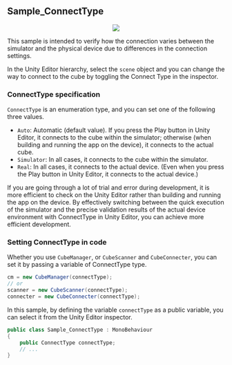 ## Sample_ConnectType

<div  align="center">
<img src="../../../../../docs/res/cube/sample_connectType.png">
</div>

This sample is intended to verify how the connection varies between the simulator and the physical device due to differences in the connection settings.

In the Unity Editor hierarchy, select the `scene` object and you can change the way to connect to the cube by toggling the Connect Type in the inspector.

### ConnectType specification

`ConnectType` is an enumeration type, and you can set one of the following three values.

- `Auto`: Automatic (default value). If you press the Play button in Unity Editor, it connects to the cube within the simulator; otherwise (when building and running the app on the device), it connects to the actual cube.
- `Simulator`: In all cases, it connects to the cube within the simulator.
- `Real`: In all cases, it connects to the actual device. (Even when you press the Play button in Unity Editor, it connects to the actual device.)

If you are going through a lot of trial and error during development, it is more efficient to check on the Unity Editor rather than building and running the app on the device. By effectively switching between the quick execution of the simulator and the precise validation results of the actual device environment with ConnectType in Unity Editor, you can achieve more efficient development.

### Setting ConnectType in code

Whether you use `CubeManager`, or `CubeScanner` and `CubeConnecter`, you can set it by passing a variable of ConnectType type.

```c#
cm = new CubeManager(connectType);
// or
scanner = new CubeScanner(connectType);
connecter = new CubeConnecter(connectType);
```

In this sample, by defining the variable `connectType` as a public variable, you can select it from the Unity Editor inspector.

```c#
public class Sample_ConnectType : MonoBehaviour
{
    public ConnectType connectType;
    // ...
}
```

